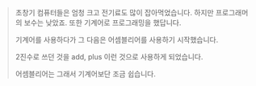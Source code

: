 > 초창기 컴퓨터들은 엄청 크고 전기료도 많이 잡아먹었습니다.
> 하지만 프로그래머의 보수는 낮았죠.
> 또한 기계어로 프로그래밍을 했답니다.
> 
> 기계어를 사용하다가 그 다음은 어셈블리어를 사용하기 시작했습니다.
> 
> 2진수로 쓰던 것을 add, plus 이런 것으로 사용하게 되었습니다.
> 
> 어셈블리어는 그래서 기계어보단 조금 쉽습니다.
> 
> 